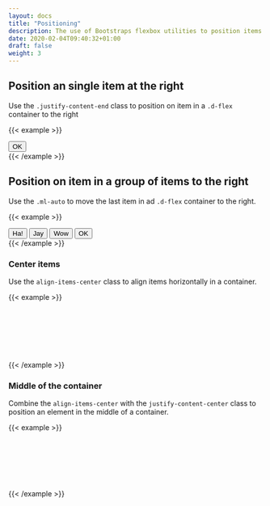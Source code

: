 ```yaml
---
layout: docs
title: "Positioning"
description: The use of Bootstraps flexbox utilities to position items on the screen.
date: 2020-02-04T09:40:32+01:00
draft: false
weight: 3
---
```

##
## Position an single item at the right

Use the ```.justify-content-end``` class to position on item in a ```.d-flex``` container to the right

{{< example >}}
<div class="d-flex justify-content-end">
  <button class="btn btn-success">OK</button>
</div>
{{< /example >}}


## Position on item in a group of items to the right

Use the ```.ml-auto``` to move the last item in ad ```.d-flex``` container to the right.

{{< example >}}
<div class="d-flex">
  <button class="btn btn-secondary mr-1">Ha!</button>
  <button class="btn btn-secondary mr-1">Jay</button>
  <button class="btn btn-secondary mr-1">Wow</button>
  <button class="ml-auto btn btn-success">OK</button>
</div>
{{< /example >}}

### Center items

Use the ```align-items-center``` class to align items horizontally in a container.

{{< example >}}
<div class="d-flex align-items-center p-2 bg-light">
    <div class="bg-success mr-2" style="width: 35px; height: 35px;"></div>
    <div class="bg-warning mr-2" style="width: 48px; height: 48px;"></div>
    <div class="bg-info mr-2" style="width: 20px; height: 20px;"></div>
</div>
{{< /example >}}

### Middle of the container

Combine the ```align-items-center``` with the ```justify-content-center``` class to position an element in the middle of a container.

{{< example >}}
<div class="d-flex align-items-center justify-content-center p-3 bg-light" style="height:100px;">
    <div class="bg-warning mr-2" style="width: 48px; height: 48px;"></div>
</div>
{{< /example >}}

